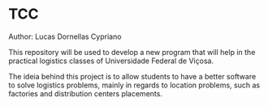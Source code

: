 # TCC
Author: Lucas Dornellas Cypriano

This repository will be used to develop a new program that will help in the practical logistics classes of Universidade Federal de Viçosa.

The ideia behind this project is to allow students to have a better software to solve logistics problems, mainly in regards to location problems, such as factories and distribution centers placements.
